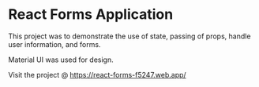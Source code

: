 # React Forms Application

This project was to demonstrate the use of state, passing of props, handle user information, and forms.

Material UI was used for design.

Visit the project @ https://react-forms-f5247.web.app/
